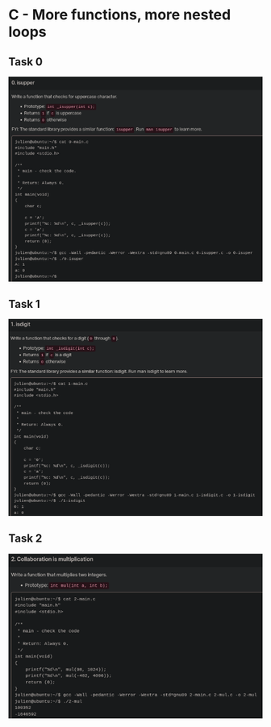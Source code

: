 # C - More functions, more nested loops

## Task 0
![task0](image/todo_2025-02-24-0925.png)

## Task 1
![task1](image/todo_2025-02-24-1032.png)

## Task 2
![task2](image/todo_2025-02-24_1045.png)

